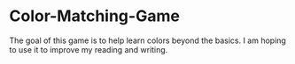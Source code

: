 # Color-Matching-Game
The goal of this game is to help learn colors beyond the basics.  I am hoping to use it to improve my reading and writing.
